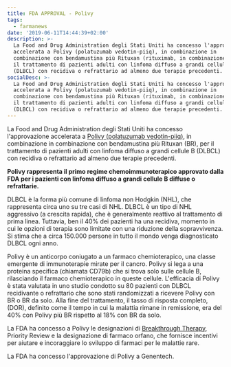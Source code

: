 ```yaml
---
title: FDA APPROVAL - Polivy
tags:
  - farmanews
date: '2019-06-11T14:44:39+02:00'
description: >-
  La Food and Drug Administration degli Stati Uniti ha concesso l'approvazione
  accelerata a Polivy (polatuzumab vedotin-piiq), in combinazione in
  combinazione con bendamustina più Rituxan (rituximab, in combinazione BR), per
  il trattamento di pazienti adulti con linfoma diffuso a grandi cellule B
  (DLBCL) con recidiva o refrattario ad almeno due terapie precedenti.
socialDesc: >-
  La Food and Drug Administration degli Stati Uniti ha concesso l'approvazione
  accelerata a Polivy (polatuzumab vedotin-piiq), in combinazione in
  combinazione con bendamustina più Rituxan (rituximab, in combinazione BR), per
  il trattamento di pazienti adulti con linfoma diffuso a grandi cellule B
  (DLBCL) con recidiva o refrattario ad almeno due terapie precedenti.
---
```

La Food and Drug Administration degli Stati Uniti ha concesso l'approvazione accelerata a [Polivy (polatuzumab vedotin-piiq)](https://www.fda.gov/news-events/press-announcements/fda-approves-first-chemoimmunotherapy-regimen-patients-relapsed-or-refractory-diffuse-large-b-cell), in combinazione in combinazione con bendamustina più Rituxan (BR), per il trattamento di pazienti adulti con linfoma diffuso a grandi cellule B (DLBCL) con recidiva o refrattario ad almeno due terapie precedenti.

**Polivy rappresenta il primo regime chemoimmunoterapico approvato dalla FDA per i pazienti con linfoma diffuso a grandi cellule B diffuse o refrattarie.**

DLBCL è la forma più comune di linfoma non Hodgkin (NHL), che rappresenta circa uno su tre casi di NHL. DLBCL è un tipo di NHL aggressivo (a crescita rapida), che è generalmente reattivo al trattamento di prima linea. Tuttavia, ben il 40% dei pazienti ha una recidiva, momento in cui le opzioni di terapia sono limitate con una riduzione della sopravvivenza. Si stima che a circa 150.000 persone in tutto il mondo venga diagnosticato DLBCL ogni anno. 

Polivy è un anticorpo coniugato a un farmaco chemioterapico, una classe emergente di immunoterapie mirate per il cancro. Polivy si lega a una proteina specifica (chiamata CD79b) che si trova solo sulle cellule B, rilasciando il farmaco chemioterapico in queste cellule. L'efficacia di Polivy è stata valutata in uno studio condotto su 80 pazienti con DLBCL recidivante o refrattario che sono stati randomizzati a ricevere Polivy con BR o BR da solo. Alla fine del trattamento, il tasso di risposta completo, (DOR), definito come il tempo in cui la malattia rimane in remissione, era del 40% con Polivy più BR rispetto al 18% con BR da solo. 

La FDA ha concesso a Polivy le designazioni di [Breakthrough Therapy](https://www.farmaceuticayounger.science/blog/2018/12/breakthrough-therapy/), Priority Review e la designazione di farmaco orfano, che fornisce incentivi per aiutare e incoraggiare lo sviluppo di farmaci per le malattie rare. 

La FDA ha concesso l'approvazione di Polivy a Genentech.
